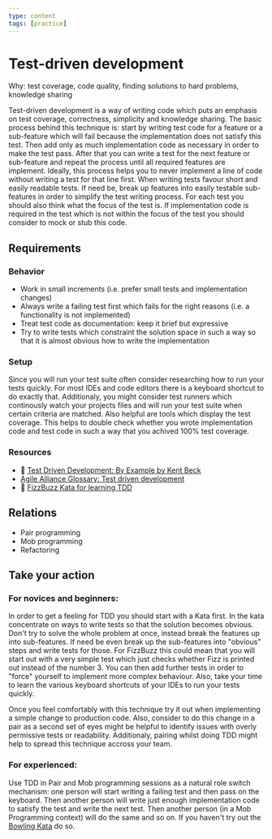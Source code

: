 ```yaml
---
type: content
tags: [practice]
---
```

# Test-driven development

Why: test coverage, code quality, finding solutions to hard problems, knowledge sharing

Test-driven development is a way of writing code which puts an emphasis on test coverage, correctness, simplicity and knowledge sharing. The basic process behind this technique is: start by writing test code for a feature or a sub-feature which will fail because the implementation does not satisfy this test. Then add only as much implementation code as necessary in order to make the test pass. After that you can write a test for the next feature or sub-feature and repeat the process until all required features are implement. Ideally, this process helps you to never implement a line of code without writing a test for that line first.
When writing tests favour short and easily readable tests. If need be, break up features into easily testable sub-features in order to simplify the test writing process. 
For each test you should also think what the focus of the test is. If implementation code is required in the test which is not within the focus of the test you should consider to mock or stub this code.    

## Requirements

### Behavior
* Work in small increments (i.e. prefer small tests and implementation changes)
* Always write a failing test first which fails for the right reasons (i.e. a functionality is not implemented)
* Treat test code as documentation: keep it brief but expressive
* Try to write tests which constraint the solution space in such a way so that it is almost obvious how to write the implementation

### Setup

Since you will run your test suite often consider researching how to run your tests quickly. For most IDEs and code editors there is a keyboard shortcut to do exactly that. Additionaly, you might consider test runners which continously watch your projects files and will run your test suite when certain criteria are matched. 
Also helpful are tools which display the test coverage. This helps to double check whether you wrote implementation code and test code in such a way that you achived 100% test coverage.  

### Resources

* :book: [Test Driven Development: By Example by Kent Beck](https://www.amazon.com/dp/0321146530/ref=cm_sw_r_cp_ep_dp_BJ0SAbBCVPGBV)
* [Agile Alliance Glossary: Test driven development](https://www.agilealliance.org/glossary/tdd/)
* :gem: [FizzBuzz Kata for learning TDD](http://codingdojo.org/kata/FizzBuzz/)


## Relations

* Pair programming
* Mob programming
* Refactoring

## Take your action

### For novices and beginners:

In order to get a feeling for TDD you should start with a Kata first. In the kata concentrate on ways to write tests so that the solution becomes obvious. Don't try to solve the whole problem at once, instead break the features up into sub-features. If need be even break up the sub-features into "obvious" steps and write tests for those. For FizzBuzz this could mean that you will start out with a very simple test which just checks whether Fizz is printed out instead of the number 3. You can then add further tests in order to "force" yourself to implement more complex behaviour.
Also, take your time to learn the various keyboard shortcuts of your IDEs to run your tests quickly.

Once you feel comfortably with this technique try it out when implementing a simple change to production code. Also, consider to do this change in a pair as a second set of eyes might be helpful to identify issues with overly permissive tests or readability. Additionaly, pairing whilst doing TDD might help to spread this technique accross your team.

### For experienced:

Use TDD in Pair and Mob programming sessions as a natural role switch mechanism: one person will start writing a failing test and then pass on the keyboard. Then another person will write just enough implementation code to satisfy the test and write the next test. Then another person (in a Mob Programming context) will do the same and so on.
If you haven't try out the [Bowling Kata](http://codingdojo.org/kata/Bowling/) do so.   
